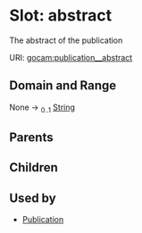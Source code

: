 
# Slot: abstract


The abstract of the publication

URI: [gocam:publication__abstract](http://w3id.org/ontogpt/gocam/publication__abstract)


## Domain and Range

None &#8594;  <sub>0..1</sub> [String](types/String.md)

## Parents


## Children


## Used by

 * [Publication](Publication.md)
